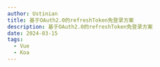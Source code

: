 ```yaml
---
author: Ustinian
title: 基于OAuth2.0的refreshToken免登录方案
description: 基于OAuth2.0的refreshToken免登录方案
date: 2024-03-15
tags:
  - Vue
  - Koa
---
```

